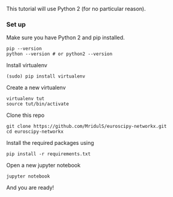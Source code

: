 This tutorial will use Python 2 (for no particular reason).

### Set up

Make sure you have Python 2 and pip installed.
```
pip --version
python --version # or python2 --version
```
 
Install virtualenv
```
(sudo) pip install virtualenv
```
Create a new virtualenv

```
virtualenv tut
source tut/bin/activate
```

Clone this repo
```
git clone https://github.com/MridulS/euroscipy-networkx.git
cd euroscipy-networkx
```
Install the required packages using

```
pip install -r requirements.txt
```
Open a new jupyter notebook
```
jupyter notebook
```

And you are ready!
